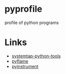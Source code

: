 # pyprofile
profile of python programs

# Links

* [systemtap-python-tools](https://github.com/emfree/systemtap-python-tools)
* [pyflame](https://github.com/uber/pyflame)
* [pyinstrument](https://github.com/joerick/pyinstrument)
